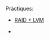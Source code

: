 Pràctiques:

- [RAID + LVM](https://htmlpreview.github.io/?https://github.com/PolNie/Portfoli/blob/main/Moduls/M01%20Sistemes%20informatics/UF1/Virtualitzaci%C3%B3/M01_Pr%C3%A0ctica1.Virtualitzaci%C3%B3.html)

- []()
